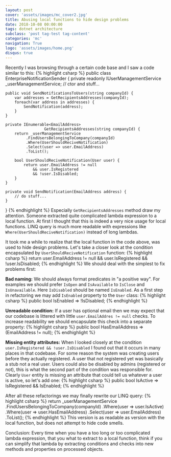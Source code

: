 ```yaml
---
layout: post
cover: 'assets/images/mc_cover2.jpg'
title: Abusing local functions to hide design problems
date: 2018-10-08 00:00:00
tags: dotnet architecture
subclass: 'post tag-test tag-content'
categories: 'mc'
navigation: True
logo: 'assets/images/home.png'
disqus: true
---
```


Recently I was browsing through a certain code base
and I saw a code similar to this:
{% highlight csharp %}
public class EnterpriseNotificationSender {
    private readonly IUserManagementService _userManagementService;
    // ctor and stuff...
  
    public void SendNotificationsToUsers(string companyId) {
        var addresses = GetRecipientsAddresses(companyId);
        foreach(var address in addresses) {
            SendNotification(address);
        }
    }
  
    private IEnumerable<EmailAddress> 
                     GetRecipientsAddresses(string companyId) {
        return _userManagementService
             .FindUsersBelongingToCompany(companyId)
             .Where(UserShouldReciveNotification)
             .Select(user => user.EmailAddress)
             .ToList();
  
        bool UserShouldReciveNotification(User user) {
            return user.EmailAddress != null
                && user.IsRegistered
                && !user.IsDisabled;
        }
    }
  
    private void SendNotification(EmailAddress address) {
        // do stuff...
    }
}
{% endhighlight %}
Especially `GetRecipientsAddresses` method draw my attention.
Someone extracted quite complicated lambda expression
to a local function.
At first I thought that this is indeed a very nice usage for local
functions.
LINQ query is much more readable
with expressions like `Where(UserShouldReciveNotification)`
instead of long lambdas.

It took me a while to realize that the local function
in the code above, was used to hide design problems.
Let's take a closer look at the condition encapsulated by
`UserShouldReciveNotification` function:
{% highlight csharp %}
return user.EmailAddress != null
    && user.IsRegistered
    && !user.IsDisabled;
{% endhighlight %}
We should deal with the simplest to fix problems first:

**Bad naming:** We should always format predicates in "a positive way".
For examples we should prefer `IsOpen` and `IsAvailable` to `IsClose`
and `IsUnavailable`. Here `IsDisabled` should be named `IsEnabled`.
As a first step in refactoring we may add `IsEnabled` property
to the `User` class:
{% highlight csharp %}
public bool IsEnabled => !IsDisabled;
{% endhighlight %}

**Unreadable condition:** If a user has optional email then we may expect
that our codebase is littered with little `user.EmailAddres != null` checks.
To increase readability we should encapsulate this check into a separate property:
{% highlight csharp %}
public bool HasEmailAddress => (EmailAddress != null);
{% endhighlight %}

**Missing entity attributes:** When I looked closely at the condition
`user.IsRegistered && !user.IsDisabled` I found out that it occurs
in many places in that codebase. For some reason the system was creating
users before they actually registered. A user that not registered yet was basically
a stub not a real user. Users could also be disabled by admins (registered or not),
this is what the second part of the condition was responsible for.
Clearly `User` entity is missing an attribute that could tell us whatever
a user is active, so let's add one:
{% highlight csharp %}
public bool IsActive
    => IsRegistered && IsEnabled;
{% endhighlight %}

After all these refactorings we may finally rewrite our LINQ query:
{% highlight csharp %}
return _userManagementService
    .FindUsersBelongingToCompany(companyId)
    .Where(user => user.IsActive)
    .Where(user => user.HasEmailAddress)
    .Select(user => user.EmailAddress)
    .ToList();
{% endhighlight %}
This version is as readable as version with the local function,
but does not attempt to hide code smells.

Conclusion: Every time when you have a too long or too complicated
lambda expression, that you what to extract to a local function,
think if you can simplify that lambda by extracting conditions and checks
into new methods and properties on processed objects.

